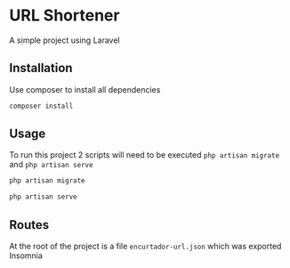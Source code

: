 # URL Shortener

A simple project using Laravel

## Installation

Use composer to install all dependencies

```bash
composer install
```

## Usage

To run this project 2 scripts will need to be executed `php artisan migrate` and `php artisan serve`

```bash
php artisan migrate
```

```bash
php artisan serve
```

## Routes

At the root of the project is a file `encurtador-url.json` which was exported Insomnia
